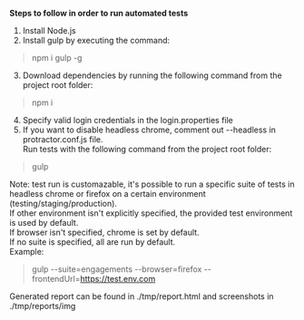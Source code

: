 **Steps to follow in order to run automated tests**

1. Install Node.js
2. Install gulp by executing the command:
> npm i gulp -g
3. Download dependencies by running the following command from the project root folder:
> npm i
4. Specify valid login credentials in the login.properties file
5. If you want to disable headless chrome, comment out --headless in protractor.conf.js file.<br/>
   Run tests with the following command from the project root folder:
> gulp

Note: test run is customazable, it's possible to run a specific suite of tests in headless chrome or firefox
on a certain environment (testing/staging/production).<br/>
If other environment isn't explicitly specified, the provided test environment is used by default.<br/>
If browser isn't specified, chrome is set by default.<br/>
If no suite is specified, all are run by default.<br/>
Example:<br/>
> gulp --suite=engagements --browser=firefox --frontendUrl=https://test.env.com

Generated report can be found in ./tmp/report.html and screenshots in ./tmp/reports/img